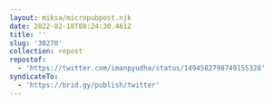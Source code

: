 ```yaml
---
layout: miksa/micropubpost.njk
date: 2022-02-18T08:24:30.461Z
title: ''
slug: '30270'
collection: repost
repostof:
  - 'https://twitter.com/imanpyudha/status/1494582798749155328'
syndicateTo:
  - 'https://brid.gy/publish/twitter'
---
```


